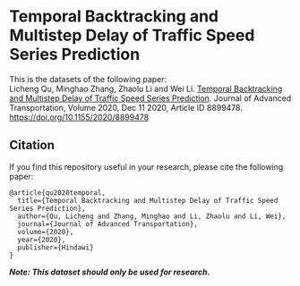 # Temporal Backtracking and Multistep Delay of Traffic Speed Series Prediction

This is the datasets of the following paper:  
Licheng Qu, Minghao Zhang, Zhaolu Li and Wei Li. [Temporal Backtracking and Multistep Delay of Traffic Speed Series Prediction](https://doi.org/10.1155/2020/8899478). Journal of Advanced Transportation, Volume 2020, Dec 11 2020, Article ID 8899478. https://doi.org/10.1155/2020/8899478  

## Citation
If you find this repository useful in your research, please cite the following paper:
```
@article{qu2020temporal,
  title={Temporal Backtracking and Multistep Delay of Traffic Speed Series Prediction},
  author={Qu, Licheng and Zhang, Minghao and Li, Zhaolu and Li, Wei},
  journal={Journal of Advanced Transportation},
  volume={2020},
  year={2020},
  publisher={Hindawi}
}
```

***Note: This dataset should only be used for research.***